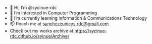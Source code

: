 - 👋 Hi, I’m @sycinue-rdc
- 👀 I’m interested in Computer Programming
- 🌱 I’m currently learning Information & Communications Technology
- 📫 Reach me at sanchezeunicys.rdc@gmail.com
-  Check out my works archive at https://sycinue-rdc.github.io/syinue/Archive/

<!---
sycinue-rdc/sycinue-rdc is a ✨ special ✨ repository because its `README.md` (this file) appears on your GitHub profile.
You can click the Preview link to take a look at your changes.
--->
